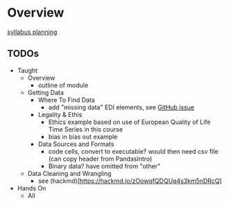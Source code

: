 # Overview

[syllabus planning](https://hackmd.io/2jO67RhQSGysNetJ-ReJ7Q)

## TODOs

- Taught
    - Overview
        - outline of module
    - Getting Data
      - Where To Find Data
        - add "missing data" EDI elements, see [GitHub issue]( https://github.com/alan-turing-institute/rds-course/issues/8#issuecomment-889184150)
      - Legality & Ethis
        - Ethics example based on use of European Quality of Life Time Series in this course
        - bias in bias out example
      - Data Sources and Formats
        - code cells, convert to executable? would then need csv file (can copy header from PandasIntro)
        - Binary data? have omitted from "other"
    - Data Cleaning and Wrangling
        - see (hackmd)[https://hackmd.io/zOowqfQDQUq4s3km5nDRcQ]
- Hands On
    - All



